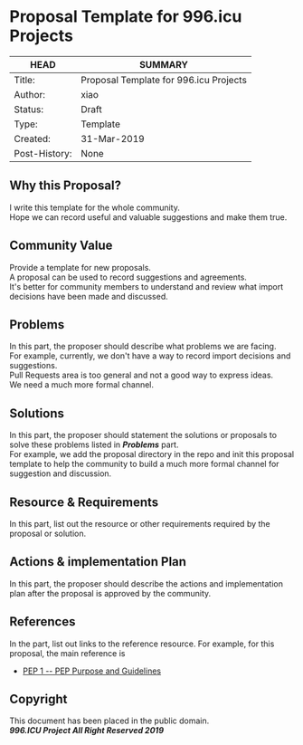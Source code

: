 # Proposal Template for 996.icu Projects

HEAD | SUMMARY
-----|--------
Title:| Proposal Template for 996.icu Projects
Author:| xiao
Status:| Draft
Type:| Template
Created:| 31-Mar-2019
Post-History:| None

## Why this Proposal?

I write this template for the whole community. <br/>
Hope we can record useful and valuable suggestions and make them true.

## Community Value

Provide a template for new proposals. <br/>
A proposal can be used to record suggestions and agreements. <br/>
It's better for community members to understand and review what import decisions have been made and discussed.

## Problems

In this part, the proposer should describe what problems we are facing. <br/>
For example, currently, we don't have a way to record import decisions and suggestions. <br/>
Pull Requests area is too general and not a good way to express ideas. <br/>
We need a much more formal channel.

## Solutions

In this part, the proposer should statement the solutions or proposals to solve these problems listed in ***Problems*** part. <br/>
For example, we add the proposal directory in the repo and init this proposal template to help the community to build a much more formal channel for suggestion and discussion.

## Resource & Requirements

In this part, list out the resource or other requirements required by the proposal or solution.

## Actions & implementation Plan

In this part, the proposer should describe the actions and implementation plan after the proposal is approved by the community.

## References

In the part, list out links to the reference resource.
For example, for this proposal, the main reference is <br/>
- [PEP 1 -- PEP Purpose and Guidelines](https://www.python.org/dev/peps/pep-0001/)

## Copyright

This document has been placed in the public domain. <br/>
***996.ICU Project All Right Reserved 2019***
